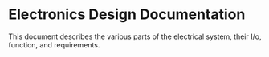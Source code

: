 # Electronics Design Documentation

This document describes the various parts of the electrical system, their I/o, function, and requirements.

